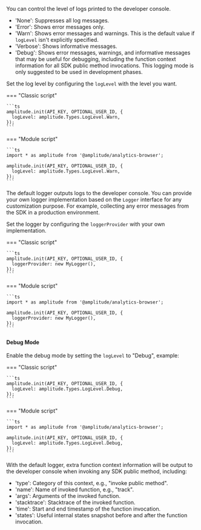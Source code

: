 You can control the level of logs printed to the developer console.

- 'None': Suppresses all log messages.
- 'Error': Shows error messages only.
- 'Warn': Shows error messages and warnings. This is the default value if `logLevel` isn't explicitly specified.
- 'Verbose': Shows informative messages.
- 'Debug': Shows error messages, warnings, and informative messages that may be useful for debugging, including the function context information for all SDK public method invocations. This logging mode is only suggested to be used in development phases.

Set the log level by configuring the `logLevel` with the level you want.

=== "Classic script"

    ```ts
    amplitude.init(API_KEY, OPTIONAL_USER_ID, {
      logLevel: amplitude.Types.LogLevel.Warn,
    });
    ```

=== "Module script"

    ```ts
    import * as amplitude from '@amplitude/analytics-browser';

    amplitude.init(API_KEY, OPTIONAL_USER_ID, {
      logLevel: amplitude.Types.LogLevel.Warn,
    });
    ```

The default logger outputs logs to the developer console. You can provide your own logger implementation based on the `Logger` interface for any customization purpose. For example, collecting any error messages from the SDK in a production environment.

Set the logger by configuring the `loggerProvider` with your own implementation.

=== "Classic script"

    ```ts
    amplitude.init(API_KEY, OPTIONAL_USER_ID, {
      loggerProvider: new MyLogger(),
    });
    ```

=== "Module script"

    ```ts
    import * as amplitude from '@amplitude/analytics-browser';

    amplitude.init(API_KEY, OPTIONAL_USER_ID, {
      loggerProvider: new MyLogger(),
    });
    ```

#### Debug Mode
Enable the debug mode by setting the `logLevel` to "Debug", example:

=== "Classic script"

    ```ts
    amplitude.init(API_KEY, OPTIONAL_USER_ID, {
      logLevel: amplitude.Types.LogLevel.Debug,
    });
    ```

=== "Module script"

    ```ts
    import * as amplitude from '@amplitude/analytics-browser';

    amplitude.init(API_KEY, OPTIONAL_USER_ID, {
      logLevel: amplitude.Types.LogLevel.Debug,
    });
    ```

With the default logger, extra function context information will be output to the developer console when invoking any SDK public method, including:

- 'type': Category of this context, e.g., "invoke public method".
- 'name': Name of invoked function, e.g., "track".
- 'args': Arguments of the invoked function.
- 'stacktrace': Stacktrace of the invoked function.
- 'time': Start and end timestamp of the function invocation.
- 'states': Useful internal states snapshot before and after the function invocation.
